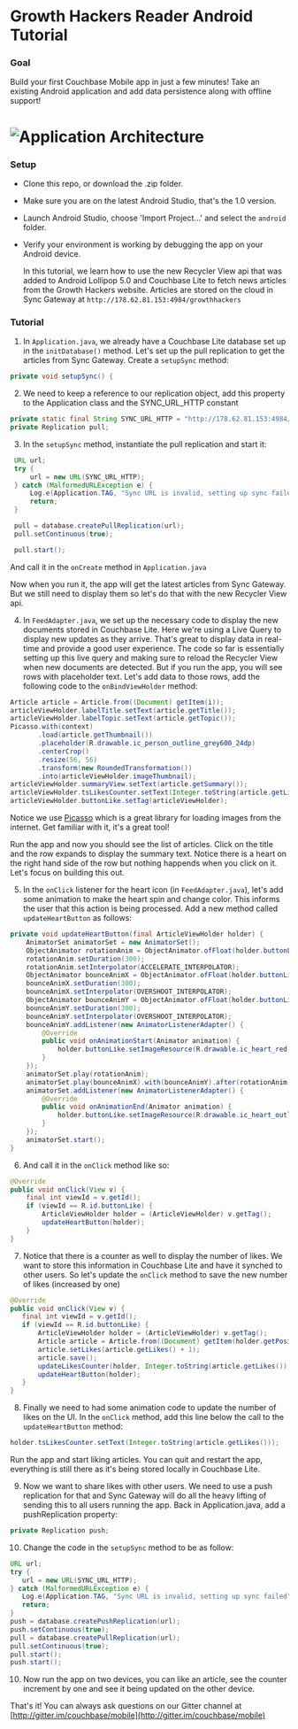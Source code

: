 Growth Hackers Reader Android Tutorial
============

### Goal

Build your first Couchbase Mobile app in just a few minutes! Take an existing Android application
and add data persistence along with offline support!

# ![Application Architecture](https://raw.githubusercontent.com/couchbaselabs/mini-hacks/master/kitchen-sync/topology.png "Typical Couchbase Mobile Architecture")

### Setup

 - Clone this repo, or download the .zip folder.
 - Make sure you are on the latest Android Studio, that's the 1.0 version.
 - Launch Android Studio, choose 'Import Project...' and select the `android` folder.
 - Verify your environment is working by debugging the app on your Android device.

 	In this tutorial, we learn how to use the new Recycler View api that was added to Android Lollipop 5.0 and
 	Couchbase Lite to fetch news articles from the Growth Hackers website. Articles are stored on the cloud in Sync Gateway at 
 	`http://178.62.81.153:4984/growthhackers`

 ### Tutorial

 1. In `Application.java`, we already have a Couchbase Lite database set up in the `initDatabase()` method.
 Let's set up the pull replication to get the articles from Sync Gateway. Create a `setupSync` method:
 
 ```java
 private void setupSync() {
 ```

 2. We need to keep a reference to our replication object, add this property to the Application class and the SYNC_URL_HTTP
 constant
 ```java
 private static final String SYNC_URL_HTTP = "http://178.62.81.153:4984/growthhackers";
 private Replication pull;
 ```


 3. In the `setupSync` method, instantiate the pull replication and start it:
 ```java
  URL url;
  try {
      url = new URL(SYNC_URL_HTTP);
  } catch (MalformedURLException e) {
      Log.e(Application.TAG, "Sync URL is invalid, setting up sync failed");
      return;
  }

  pull = database.createPullReplication(url);
  pull.setContinuous(true);

  pull.start();
 ```
 
 And call it in the `onCreate` method in `Application.java`
 
 Now when you run it, the app will get the latest articles from Sync Gateway.
 But we still need to display them so let's do that with the new Recycler View api.

 4. In `FeedAdapter.java`, we set up the necessary code to display the new documents stored in Couchbase Lite.
 Here we're using a Live Query to display new updates as they arrive. That's great to 
 display data in real-time and provide a good user experience. The code so far is essentially setting up this live query
 and making sure to reload the Recycler View when new documents are detected. But if you run the app, you will see rows with placeholder text.
 Let's add data to those rows, add the following code to the `onBindViewHolder` method: 
 ```java
Article article = Article.from((Document) getItem(i));
articleViewHolder.labelTitle.setText(article.getTitle());
articleViewHolder.labelTopic.setText(article.getTopic());
Picasso.with(context)
        .load(article.getThumbnail())
        .placeholder(R.drawable.ic_person_outline_grey600_24dp)
        .centerCrop()
        .resize(56, 56)
        .transform(new RoundedTransformation())
        .into(articleViewHolder.imageThumbnail);
articleViewHolder.summaryView.setText(article.getSummary());
articleViewHolder.tsLikesCounter.setText(Integer.toString(article.getLikes()));
articleViewHolder.buttonLike.setTag(articleViewHolder);
 ```
 
 Notice we use [Picasso](https://github.com/square/picasso) which is a great library for loading images from the internet. Get familiar with it, it's a great tool!
 
 Run the app and now you should see the list of articles. Click on the title and the row expands to display the summary text.
 Notice there is a heart on the right hand side of the row but nothing happends when you click on it.
 Let's focus on building this out.

 5. In the `onClick` listener for the heart icon (in `FeedAdapter.java`), let's add some animation to make the heart spin and  change color. This informs the user that this action is being processed. Add a new method called `updateHeartButton` as      follows:

 ```java
 private void updateHeartButton(final ArticleViewHolder holder) {
     AnimatorSet animatorSet = new AnimatorSet();
     ObjectAnimator rotationAnim = ObjectAnimator.ofFloat(holder.buttonLike, "rotation", 0f, 360f);
     rotationAnim.setDuration(300);
     rotationAnim.setInterpolator(ACCELERATE_INTERPOLATOR);
     ObjectAnimator bounceAnimX = ObjectAnimator.ofFloat(holder.buttonLike, "scaleX", 0.2f, 1f);
     bounceAnimX.setDuration(300);
     bounceAnimX.setInterpolator(OVERSHOOT_INTERPOLATOR);
     ObjectAnimator bounceAnimY = ObjectAnimator.ofFloat(holder.buttonLike, "scaleY", 0.2f, 1f);
     bounceAnimY.setDuration(300);
     bounceAnimY.setInterpolator(OVERSHOOT_INTERPOLATOR);
     bounceAnimY.addListener(new AnimatorListenerAdapter() {
         @Override
         public void onAnimationStart(Animator animation) {
             holder.buttonLike.setImageResource(R.drawable.ic_heart_red);
         }
     });
     animatorSet.play(rotationAnim);
     animatorSet.play(bounceAnimX).with(bounceAnimY).after(rotationAnim);
     animatorSet.addListener(new AnimatorListenerAdapter() {
         @Override
         public void onAnimationEnd(Animator animation) {
             holder.buttonLike.setImageResource(R.drawable.ic_heart_outline_grey);
         }
     });
     animatorSet.start();
 }
 ```
 
 6. And call it in the `onClick` method like so:
 
 ```java
 @Override
 public void onClick(View v) {
     final int viewId = v.getId();
     if (viewId == R.id.buttonLike) {
         ArticleViewHolder holder = (ArticleViewHolder) v.getTag();
         updateHeartButton(holder);
     }
 }
 ```
 
 7. Notice that there is a counter as well to display the number of likes. We want to store this information in Couchbase Lite  and have it synched to other users. So let's update the `onClick` method to save the new number of likes (increased by one)
 
 ```java
@Override
public void onClick(View v) {
    final int viewId = v.getId();
    if (viewId == R.id.buttonLike) {
        ArticleViewHolder holder = (ArticleViewHolder) v.getTag();
        Article article = Article.from((Document) getItem(holder.getPosition()));
        article.setLikes(article.getLikes() + 1);
        article.save();
        updateLikesCounter(holder, Integer.toString(article.getLikes()), true);
        updateHeartButton(holder);
    }
}
 ```
 
 8. Finally we need to had some animation code to update the number of likes on the UI. In the `onClick` method, add this   line below the call to the `updateHeartButton` method:
 
 ```java
 holder.tsLikesCounter.setText(Integer.toString(article.getLikes()));
 ```
 
  Run the app and start liking articles. You can quit and restart the app, everything is still there as it's being stored
  locally in Couchbase Lite.
 
 9. Now we want to share likes with other users. We need to use a push replication for that and Sync Gateway will do all the heavy lifting of sending this to all users running the app.
  Back in Application.java, add a pushReplication property:
 
 ```java
 private Replication push;
 ```
 
 10. Change the code in the `setupSync` method to be as follow:
 
 ```java
URL url;
try {
    url = new URL(SYNC_URL_HTTP);
} catch (MalformedURLException e) {
    Log.e(Application.TAG, "Sync URL is invalid, setting up sync failed");
    return;
}
push = database.createPushReplication(url);
push.setContinuous(true);
pull = database.createPullReplication(url);
pull.setContinuous(true);
pull.start();
push.start();
 ```
 
 10. Now run the app on two devices, you can like an article, see the counter increment by one and see it being updated on the other device.
 
That's it! You can always ask questions on our Gitter channel at [http://gitter.im/couchbase/mobile](http://gitter.im/couchbase/mobile)
